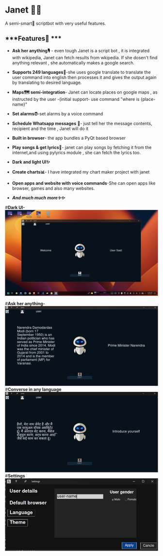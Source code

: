 # Janet 👨‍💻

A semi-smart🧠 scriptbot with very useful features.

## ***Features🌟 ***

 - **Ask her anything🎙️** - even tough Janet is a script bot , it is integrated with wikipedia, Janet can fetch results from wkipedia. If she dosen't find anything relevant , she automatically makes a google search.
 - **Supports 249 languages💬**-she uses google translate to translate the user command into english then processes it and gives the output again by translating to desired language.
 - **Maps🗺️ semi-integration**- Janet can locate places on google maps , as instructed by the user -(initial support- use command "where is  {place-name}"
 - **Set alarms⏰**-set alarms by a voice command
 - **Schedule Whatsapp messages** 📱- just tell her the message contents, recipient and the time , Janet will do it
 - **Built in browser**- the app bundles a PyQt based browser
 - **Play songs & get lyrics🎼**- janet can play songs by fetching it from the internet,and using pylyrics module , she can fetch the lyrics too.
 - **Dark and light UI✨**
 
 - **Create charts📊**- I have integrated my chart maker project with janet
 - **Open apps and website with voice commands**-She can open apps like browser, games and also many websites.
 - ***And much much more✨✨***

#**Dark UI-**
![janet](https://raw.githubusercontent.com/HarshitSingh1647/janet/refs/heads/main/janet%20images/janet.png)

#**Ask her anything-**
![asking her about primminster modji](https://raw.githubusercontent.com/HarshitSingh1647/janet/refs/heads/main/janet%20images/modiji.png)
#**Converse in any language**
![introducing herself in Hindi](https://raw.githubusercontent.com/HarshitSingh1647/janet/refs/heads/main/janet%20images/hindi.png)
#**Settings**
![settings](https://raw.githubusercontent.com/HarshitSingh1647/janet/refs/heads/main/janet%20images/settings.png)
